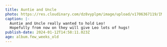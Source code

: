 ```yaml
---
title: Auntie and Uncle
photo: https://res.cloudinary.com/dz8vyplpm/image/upload/v1706367119/IMG_8354_hlfky7.jpg
caption: |-
  Auntie and Uncle really wanted to hold Leo!
  Hopefully from now on they will give Leo lots of hugs!
publish-date: 2024-01-12T14:58:11.023Z
age: album.few_weeks_old
---
```

